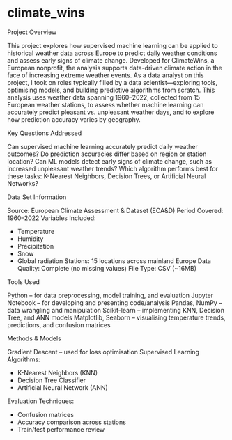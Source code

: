 # climate_wins

Project Overview

This project explores how supervised machine learning can be applied to historical weather data across Europe to predict daily weather conditions and assess early signs of climate change. Developed for ClimateWins, a European nonprofit, the analysis supports data-driven climate action in the face of increasing extreme weather events. As a data analyst on this project, I took on roles typically filled by a data scientist—exploring tools, optimising models, and building predictive algorithms from scratch. This analysis uses weather data spanning 1960–2022, collected from 15 European weather stations, to assess whether machine learning can accurately predict pleasant vs. unpleasant weather days, and to explore how prediction accuracy varies by geography.

Key Questions Addressed

Can supervised machine learning accurately predict daily weather outcomes?
Do prediction accuracies differ based on region or station location?
Can ML models detect early signs of climate change, such as increased unpleasant weather trends?
Which algorithm performs best for these tasks: K-Nearest Neighbors, Decision Trees, or Artificial Neural Networks?

Data Set Information 

Source: European Climate Assessment & Dataset (ECA&D)
Period Covered: 1960–2022
Variables Included:
- Temperature
- Humidity
- Precipitation
- Snow
- Global radiation
Stations: 15 locations across mainland Europe
Data Quality: Complete (no missing values)
File Type: CSV (~16MB)

Tools Used

Python – for data preprocessing, model training, and evaluation
Jupyter Notebook – for developing and presenting code/analysis
Pandas, NumPy – data wrangling and manipulation
Scikit-learn – implementing KNN, Decision Tree, and ANN models
Matplotlib, Seaborn – visualising temperature trends, predictions, and confusion matrices

Methods & Models

Gradient Descent – used for loss optimisation
Supervised Learning Algorithms:
- K-Nearest Neighbors (KNN)
- Decision Tree Classifier
- Artificial Neural Network (ANN)

Evaluation Techniques:
- Confusion matrices
- Accuracy comparison across stations
- Train/test performance review
